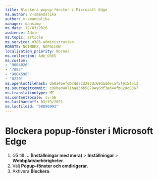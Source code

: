 ```yaml
---
title: Blockera popup-fönster i Microsoft Edge
ms.author: v-smandalika
author: v-smandalika
manager: dansimp
ms.date: 12/03/2020
audience: Admin
ms.topic: article
ms.service: o365-administration
ROBOTS: NOINDEX, NOFOLLOW
localization_priority: Normal
ms.collection: Adm_O365
ms.custom:
- "9004026"
- "7093"
- "9004596"
- "8220"
ms.openlocfilehash: da0a46efdb7dd7cd393dc69daddecaf5f915f513
ms.sourcegitcommit: c08bed4071baa3bb5879496df3ed44fb828c8367
ms.translationtype: MT
ms.contentlocale: sv-SE
ms.lasthandoff: 03/19/2021
ms.locfileid: "50896993"
---
```

# <a name="block-pop-up-windows-in-microsoft-edge"></a>Blockera popup-fönster i Microsoft Edge

1. Gå till **... (Inställningar med mera)**  >  **Inställningar**  >  **Webbplatsbehörigheter**.
2. Välj **Popup-fönster och omdirigerar**.
3. Aktivera **Blockera**.
